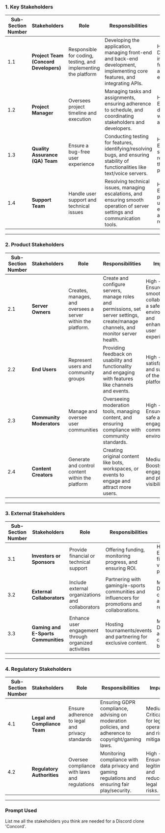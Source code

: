 ### **1. Key Stakeholders**
| **Sub-Section Number** | **Stakeholders**                  | **Role**                                                       | **Responsibilities**                                                                                                             | **Impact**                                                    |
|-------------------------|-----------------------------------|----------------------------------------------------------------|-------------------------------------------------------------------------------------------------------------------------------|---------------------------------------------------------------|
| 1.1                     | **Project Team (Concord Developers)** | Responsible for coding, testing, and implementing the platform | Developing the application, managing front-end and back-end development, implementing core features, and integrating APIs.      | High - Direct impact on functionality and user experience.    |
| 1.2                     | **Project Manager**              | Oversees project timeline and execution                        | Managing tasks and assignments, ensuring adherence to schedule, and coordinating stakeholders and developers.                  | High - Ensures delivery within time and budget.               |
| 1.3                     | **Quality Assurance (QA) Team**  | Ensure a bug-free user experience                              | Conducting testing for features, identifying/resolving bugs, and ensuring stability of functionalities like text/voice servers. | High - Ensures stability and reliability of the platform.     |
| 1.4                     | **Support Team**                 | Handle user support and technical issues                       | Resolving technical issues, managing escalations, and ensuring smooth operation of server settings and communication tools.     | High - Ensures a positive user experience and retention.      |

---

### **2. Product Stakeholders**
| **Sub-Section Number** | **Stakeholders**          | **Role**                                                     | **Responsibilities**                                                                                         | **Impact**                                                    |
|-------------------------|---------------------------|-------------------------------------------------------------|-------------------------------------------------------------------------------------------------------------|---------------------------------------------------------------|
| 2.1                     | **Server Owners** | Creates, manages, and oversees a server within the platform.                      | Create and configure servers, manage roles and permissions, set server settings, create/manage channels, and monitor server health.       | High - Ensures smooth collaboration, a safe server environment, and enhances user experience.       |
| 2.2                     | **End Users** | Represent users and community groups                        | Providing feedback on usability and functionality and engaging with features like channels and events.       | High - Drives satisfaction and success of the platform.       |
| 2.3                     | **Community Moderators** | Manage and oversee user communities                         | Overseeing moderation tools, managing content, and ensuring compliance with community standards.             | High - Ensures a safe and engaging community environment.     |
| 2.4                     | **Content Creators**     | Generate and control content within the platform            | Creating original content like bots, workspaces, or events to engage and attract more users.                 | Medium - Boosts user engagement and platform visibility.      |

---

### **3. External Stakeholders**
| **Sub-Section Number** | **Stakeholders**             | **Role**                                                      | **Responsibilities**                                                                                  | **Impact**                                                    |
|-------------------------|------------------------------|--------------------------------------------------------------|------------------------------------------------------------------------------------------------------|---------------------------------------------------------------|
| 3.1                     | **Investors or Sponsors**   | Provide financial or technical support                       | Offering funding, monitoring progress, and ensuring ROI.                                              | High - Ensures financial viability of the project.            |
| 3.2                     | **External Collaborators**  | Include external organizations and collaborators             | Partnering with gaming/e-sports communities and influencers for promotions and collaborations.         | Medium - Drives collaborations and platform reach.            |
| 3.3                     | **Gaming and E-Sports Communities** | Enhance user engagement through organized activities         | Hosting tournaments/events and partnering for exclusive content.                                      | Medium - Drives user activity and community building.         |

---

### **4. Regulatory Stakeholders**
| **Sub-Section Number** | **Stakeholders**             | **Role**                                                     | **Responsibilities**                                                                                  | **Impact**                                                    |
|-------------------------|------------------------------|-------------------------------------------------------------|------------------------------------------------------------------------------------------------------|---------------------------------------------------------------|
| 4.1                     | **Legal and Compliance Team** | Ensure adherence to legal and privacy standards             | Ensuring GDPR compliance, advising on moderation policies, and adherence to copyright/gaming laws.    | Medium - Critical for legal operation and risk mitigation.    |
| 4.2                     | **Regulatory Authorities**   | Oversee compliance with laws and regulations               | Monitoring compliance with data privacy and gaming regulations and ensuring fair play/security.       | High - Ensures legitimacy and reduces legal risks.            |

---

### **Prompt Used**
List me all the stakeholders you think are needed for a Discord clone 'Concord'.
